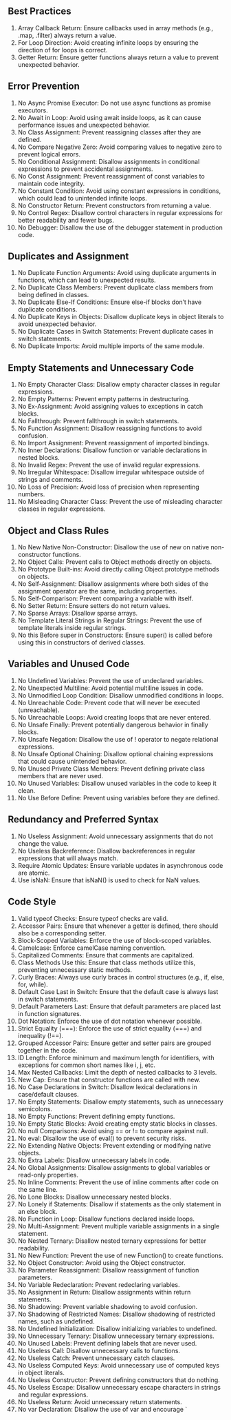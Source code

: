 ## Best Practices
1. Array Callback Return: Ensure callbacks used in array methods (e.g., .map, .filter) always return a value.
2. For Loop Direction: Avoid creating infinite loops by ensuring the direction of for loops is correct.
3. Getter Return: Ensure getter functions always return a value to prevent unexpected behavior.
## Error Prevention
1. No Async Promise Executor: Do not use async functions as promise executors.
2. No Await in Loop: Avoid using await inside loops, as it can cause performance issues and unexpected behavior.
3. No Class Assignment: Prevent reassigning classes after they are defined.
4. No Compare Negative Zero: Avoid comparing values to negative zero to prevent logical errors.
5. No Conditional Assignment: Disallow assignments in conditional expressions to prevent accidental assignments.
6. No Const Assignment: Prevent reassignment of const variables to maintain code integrity.
7. No Constant Condition: Avoid using constant expressions in conditions, which could lead to unintended infinite loops.
8. No Constructor Return: Prevent constructors from returning a value.
9. No Control Regex: Disallow control characters in regular expressions for better readability and fewer bugs.
10. No Debugger: Disallow the use of the debugger statement in production code.
## Duplicates and Assignment
1. No Duplicate Function Arguments: Avoid using duplicate arguments in functions, which can lead to unexpected results.
2. No Duplicate Class Members: Prevent duplicate class members from being defined in classes.
3. No Duplicate Else-If Conditions: Ensure else-if blocks don’t have duplicate conditions.
4. No Duplicate Keys in Objects: Disallow duplicate keys in object literals to avoid unexpected behavior.
5. No Duplicate Cases in Switch Statements: Prevent duplicate cases in switch statements.
6. No Duplicate Imports: Avoid multiple imports of the same module.
## Empty Statements and Unnecessary Code
1. No Empty Character Class: Disallow empty character classes in regular expressions.
2. No Empty Patterns: Prevent empty patterns in destructuring.
3. No Ex-Assignment: Avoid assigning values to exceptions in catch blocks.
4. No Fallthrough: Prevent fallthrough in switch statements.
5. No Function Assignment: Disallow reassigning functions to avoid confusion.
6. No Import Assignment: Prevent reassignment of imported bindings.
7. No Inner Declarations: Disallow function or variable declarations in nested blocks.
8. No Invalid Regex: Prevent the use of invalid regular expressions.
9. No Irregular Whitespace: Disallow irregular whitespace outside of strings and comments.
10. No Loss of Precision: Avoid loss of precision when representing numbers.
11. No Misleading Character Class: Prevent the use of misleading character classes in regular expressions.
## Object and Class Rules
1. No New Native Non-Constructor: Disallow the use of new on native non-constructor functions.
2. No Object Calls: Prevent calls to Object methods directly on objects.
3. No Prototype Built-ins: Avoid directly calling Object.prototype methods on objects.
4. No Self-Assignment: Disallow assignments where both sides of the assignment operator are the same, including properties.
5. No Self-Comparison: Prevent comparing a variable with itself.
6. No Setter Return: Ensure setters do not return values.
7. No Sparse Arrays: Disallow sparse arrays.
8. No Template Literal Strings in Regular Strings: Prevent the use of template literals inside regular strings.
9. No this Before super in Constructors: Ensure super() is called before using this in constructors of derived classes.
## Variables and Unused Code
1. No Undefined Variables: Prevent the use of undeclared variables.
2. No Unexpected Multiline: Avoid potential multiline issues in code.
3. No Unmodified Loop Condition: Disallow unmodified conditions in loops.
4. No Unreachable Code: Prevent code that will never be executed (unreachable).
5. No Unreachable Loops: Avoid creating loops that are never entered.
6. No Unsafe Finally: Prevent potentially dangerous behavior in finally blocks.
7. No Unsafe Negation: Disallow the use of ! operator to negate relational expressions.
8. No Unsafe Optional Chaining: Disallow optional chaining expressions that could cause unintended behavior.
9. No Unused Private Class Members: Prevent defining private class members that are never used.
10. No Unused Variables: Disallow unused variables in the code to keep it clean.
11. No Use Before Define: Prevent using variables before they are defined.
## Redundancy and Preferred Syntax
1. No Useless Assignment: Avoid unnecessary assignments that do not change the value.
2. No Useless Backreference: Disallow backreferences in regular expressions that will always match.
3. Require Atomic Updates: Ensure variable updates in asynchronous code are atomic.
4. Use isNaN: Ensure that isNaN() is used to check for NaN values.
## Code Style
1. Valid typeof Checks: Ensure typeof checks are valid.
2. Accessor Pairs: Ensure that whenever a getter is defined, there should also be a corresponding setter.
3. Block-Scoped Variables: Enforce the use of block-scoped variables.
4. Camelcase: Enforce camelCase naming convention.
5. Capitalized Comments: Ensure that comments are capitalized.
6. Class Methods Use this: Ensure that class methods utilize this, preventing unnecessary static methods.
7. Curly Braces: Always use curly braces in control structures (e.g., if, else, for, while).
8. Default Case Last in Switch: Ensure that the default case is always last in switch statements.
9. Default Parameters Last: Ensure that default parameters are placed last in function signatures.
10. Dot Notation: Enforce the use of dot notation whenever possible.
11. Strict Equality (===): Enforce the use of strict equality (===) and inequality (!==).
12. Grouped Accessor Pairs: Ensure getter and setter pairs are grouped together in the code.
13. ID Length: Enforce minimum and maximum length for identifiers, with exceptions for common short names like i, j, etc.
14. Max Nested Callbacks: Limit the depth of nested callbacks to 3 levels.
15. New Cap: Ensure that constructor functions are called with new.
16. No Case Declarations in Switch: Disallow lexical declarations in case/default clauses.
17. No Empty Statements: Disallow empty statements, such as unnecessary semicolons.
18. No Empty Functions: Prevent defining empty functions.
19. No Empty Static Blocks: Avoid creating empty static blocks in classes.
20. No null Comparisons: Avoid using == or != to compare against null.
21. No eval: Disallow the use of eval() to prevent security risks.
22. No Extending Native Objects: Prevent extending or modifying native objects.
23. No Extra Labels: Disallow unnecessary labels in code.
24. No Global Assignments: Disallow assignments to global variables or read-only properties.
25. No Inline Comments: Prevent the use of inline comments after code on the same line.
26. No Lone Blocks: Disallow unnecessary nested blocks.
27. No Lonely if Statements: Disallow if statements as the only statement in an else block.
28. No Function in Loop: Disallow functions declared inside loops.
29. No Multi-Assignment: Prevent multiple variable assignments in a single statement.
30. No Nested Ternary: Disallow nested ternary expressions for better readability.
31. No New Function: Prevent the use of new Function() to create functions.
32. No Object Constructor: Avoid using the Object constructor.
33. No Parameter Reassignment: Disallow reassignment of function parameters.
34. No Variable Redeclaration: Prevent redeclaring variables.
35. No Assignment in Return: Disallow assignments within return statements.
36. No Shadowing: Prevent variable shadowing to avoid confusion.
37. No Shadowing of Restricted Names: Disallow shadowing of restricted names, such as undefined.
38. No Undefined Initialization: Disallow initializing variables to undefined.
39. No Unnecessary Ternary: Disallow unnecessary ternary expressions.
40. No Unused Labels: Prevent defining labels that are never used.
41. No Useless Call: Disallow unnecessary calls to functions.
42. No Useless Catch: Prevent unnecessary catch clauses.
43. No Useless Computed Keys: Avoid unnecessary use of computed keys in object literals.
44. No Useless Constructor: Prevent defining constructors that do nothing.
45. No Useless Escape: Disallow unnecessary escape characters in strings and regular expressions.
46. No Useless Return: Avoid unnecessary return statements.
47. No var Declaration: Disallow the use of var and encourage `






